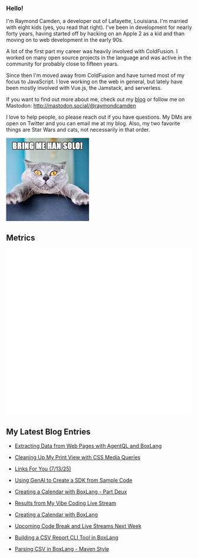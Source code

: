 ### Hello!

I'm Raymond Camden, a developer out of Lafayette, Louisiana. I'm married with eight kids (yes, you read that right). I've been in development for nearly forty years, having started off by hacking on an Apple 2 as a kid and than moving on to web development in the early 90s.

A lot of the first part my career was heavily involved with ColdFusion. I worked on many open source projects in the language and was active in the community for probably close to fifteen years. 

Since then I'm moved away from ColdFusion and have turned most of my focus to JavaScript. I love working on the web in general, but lately have been mostly involved with Vue.js, the Jamstack, and serverless. 

If you want to find out more about me, check out my [blog](https://www.raymondcamden.com) or follow me on Mastodon: <http://mastodon.social/@raymondcamden>

I love to help people, so please reach out if you have questions. My DMs are open on Twitter and you can email me at my blog. Also, my two favorite things are Star Wars and cats, not necessarily in that order.

![Star Wars cat](https://raw.githubusercontent.com/cfjedimaster/cfjedimaster/master/cat.jpg)

## Metrics

<picture>
  <img src="/github-metrics.svg" alt="Metrics">
</picture>

<!-- RSS -->
## My Latest Blog Entries

* [Extracting Data from Web Pages with AgentQL and BoxLang](https://www.raymondcamden.com/2025/07/16/extracting-data-from-web-pages-with-agentql-and-boxlang)

* [Cleaning Up My Print View with CSS Media Queries](https://www.raymondcamden.com/2025/07/14/cleaning-up-my-print-view-with-css-media-queries)

* [Links For You (7/13/25)](https://www.raymondcamden.com/2025/07/13/links-for-you-71325)

* [Using GenAI to Create a SDK from Sample Code](https://www.raymondcamden.com/2025/07/11/using-genai-to-create-a-sdk-from-sample-code)

* [Creating a Calendar with BoxLang - Part Deux](https://www.raymondcamden.com/2025/07/10/creating-a-calendar-with-boxlang-part-deux)

* [Results from My Vibe Coding Live Stream](https://www.raymondcamden.com/2025/07/08/results-from-my-vibe-coding-live-stream)

* [Creating a Calendar with BoxLang](https://www.raymondcamden.com/2025/07/07/creating-a-calendar-with-boxlang)

* [Upcoming Code Break and Live Streams Next Week](https://www.raymondcamden.com/2025/07/04/upcoming-code-break-and-live-streams-next-week)

* [Building a CSV Report CLI Tool in BoxLang](https://www.raymondcamden.com/2025/07/03/building-a-csv-report-cli-tool-in-boxlang)

* [Parsing CSV in BoxLang - Maven Style](https://www.raymondcamden.com/2025/07/02/parsing-csv-in-boxlang-maven-style)

<!-- ENDRSS -->

